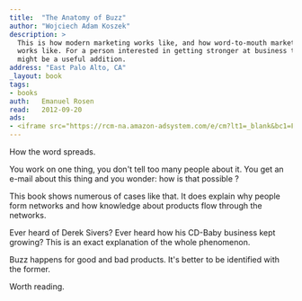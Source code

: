```yaml
---
title:	"The Anatomy of Buzz"
author: "Wojciech Adam Koszek"
description: >
  This is how modern marketing works like, and how word-to-mouth marketing
  works like. For a person interested in getting stronger at business this
  might be a useful addition.
address: "East Palo Alto, CA"
_layout: book
tags:
- books
auth:	Emanuel Rosen
read:	2012-09-20
ads:
- <iframe src="https://rcm-na.amazon-adsystem.com/e/cm?lt1=_blank&bc1=FFFFFF&IS2=1&bg1=FFFFFF&fc1=000000&lc1=FF0000&t=wkoszek08-20&o=1&p=8&l=as4&m=amazon&f=ifr&ref=ss_til&asins=0385496680" style="width:120px;height:240px;" scrolling="no" marginwidth="0" marginheight="0" frameborder="0"></iframe>
---
```

How the word spreads.

You work on one thing, you don't tell too many people about it. You get an
e-mail about this thing and you wonder: how is that possible ?

This book shows numerous of cases like that. It does explain why people form
networks and how knowledge about products flow through the networks.

Ever heard of Derek Sivers? Ever heard how his CD-Baby business kept growing?
This is an exact explanation of the whole phenomenon.

Buzz happens for good and bad products. It's better to be identified with
the former.

Worth reading.
